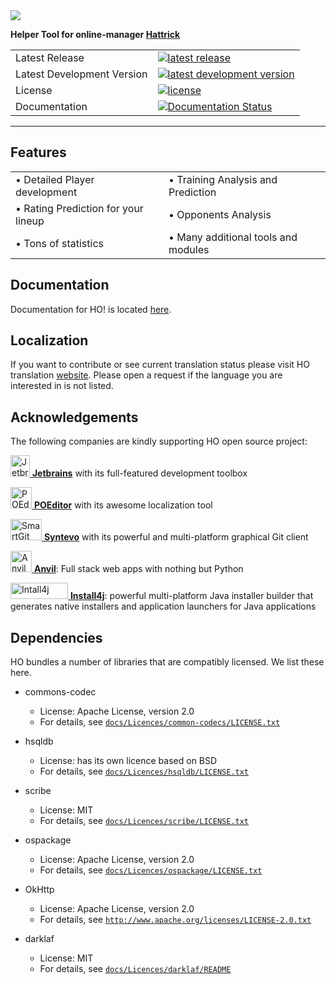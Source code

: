 
<div align="left">
  <img src="https://cdn.jsdelivr.net/gh/akasolace/ho@master/utils/buildResources/Logo_stable.png">
</div>

**Helper Tool for online-manager [Hattrick](http://www.hattrick.org)**
<table>
<tr>
  <td>Latest Release</td>
  <td>
    <a href="https://github.com/akasolace/HO/releases/tag/4.1">
    <img src="https://img.shields.io/badge/HO-4.1-brightgreen.svg" alt="latest release" />
    </a>
  </td>
</tr>
<tr>
  <td>Latest Development Version</td>
  <td>
    <a href="https://github.com/akasolace/HO/releases/tag/dev">
    <img src="https://img.shields.io/badge/HO-DEV-red.svg" alt="latest development version" />
    </a>
  </td>
</tr>
<tr>
  <td>License</td>
  <td>
    <a href="https://github.com/akasolace/HO/blob/master/LICENSE">
    <img src="https://img.shields.io/badge/licence-LGPL%203.0-lightgrey.svg" alt="license" />
    </a>
</td>
</tr>
<tr>
  <td>Documentation</td>
  <td>
  <a href='https://ho.readthedocs.io/en/latest/?badge=latest'>
    <img src='https://readthedocs.org/projects/ho/badge/?version=latest' alt='Documentation Status' />
</a>
</td>
</tr>
</table>

-----------------

## Features

<table border="0">
 <tr>
    <td>&bull; Detailed Player development</td>
    <td>&bull; Training Analysis and Prediction</td>
 </tr>
 <tr>
    <td>&bull; Rating Prediction for your lineup</td>
    <td>&bull; Opponents Analysis</td>
 </tr>
 <tr>
    <td>&bull; Tons of statistics</td>
    <td>&bull; Many additional tools and modules</td>
 </tr>
</table>


## Documentation

Documentation for HO! is located [here](https://ho.readthedocs.io/).


## Localization

If you want to contribute or see current translation status please visit HO translation [website](https://poeditor.com/join/project/jCaWGL1JCl).
Please open a request if the language you are interested in is not listed.


## Acknowledgements

The following companies are kindly supporting HO open source project:

<a href="https://www.jetbrains.com/?from=HO"> <img src="https://user-images.githubusercontent.com/1136496/54837108-e40f7f80-4cc5-11e9-9ea9-047856d17bb4.png" alt="Jetbrains"  width="31" height="34"> </a> [**Jetbrains**](https://www.jetbrains.com/?from=HO) with its full-featured development toolbox

<a href="https://poeditor.com"> <img src="https://user-images.githubusercontent.com/1136496/54937829-795c7f00-4f25-11e9-8394-eb96ddea54fd.png" alt="POEditor" width="34" height="34"> </a> [**POEditor**](https://poeditor.com) with its awesome localization tool

<a href="https://www.syntevo.com/smartgit/"> <img src="https://user-images.githubusercontent.com/1136496/57284884-5d1a3900-70b2-11e9-9917-15a7d2f2c83c.png" alt="SmartGit" width="50" height="34"> </a> [**Syntevo**](https://www.syntevo.com/smartgit/) with its powerful and multi-platform graphical Git client

<a href="https://anvil.works/"> <img src="https://user-images.githubusercontent.com/1136496/74674400-8d4e4680-51b1-11ea-80ea-d04d554a30ba.png" width="34" height="34" alt="Anvil"> </a> [**Anvil**](https://anvil.works/): Full stack web apps
with nothing but Python

<a href="https://www.ej-technologies.com/products/install4j/overview.html/"> <img src="https://user-images.githubusercontent.com/1136496/83647200-f026ea80-a5b4-11ea-80de-5f6cb9583783.png" alt="Intall4j" width="92" height="26"> </a> [**Install4j**](https://www.ej-technologies.com/products/install4j/overview.html/): powerful multi-platform Java installer builder that generates native installers and application launchers for Java applications

## Dependencies

HO bundles a number of libraries that are compatibly licensed.  We list
these here.

* commons-codec
  * License: Apache License, version 2.0
  * For details, see [``docs/Licences/common-codecs/LICENSE.txt``](Licences/common-codecs/LICENSE.txt)

* hsqldb
  * License: has its own licence based on BSD
  * For details, see [``docs/Licences/hsqldb/LICENSE.txt``](Licences/hsqldb/LICENSE.txt)

* scribe
  * License: MIT
  * For details, see [``docs/Licences/scribe/LICENSE.txt``](Licences/scribe/LICENSE.txt)

* ospackage
  * License: Apache License, version 2.0
  * For details, see [``docs/Licences/ospackage/LICENSE.txt``](Licences/ospackage/LICENSE.txt)

* OkHttp
  * License: Apache License, version 2.0
  * For details, see [``http://www.apache.org/licenses/LICENSE-2.0.txt``](http://www.apache.org/licenses/LICENSE-2.0.txt)

* darklaf
  * License: MIT
  * For details, see [``docs/Licences/darklaf/README``](Licences/darklaf/LICENSE)
